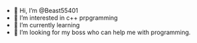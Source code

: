 - 👋 Hi, I’m @Beast55401
- 👀 I’m interested in c++ prpgramming
- 🌱 I’m currently learning 
- 💞️ I’m looking for my boss who can help me with programming.

<!---
Beast55401/Beast55401 is a ✨ special ✨ repository because its `README.md` (this file) appears on your GitHub profile.
You can click the Preview link to take a look at your changes.
--->
